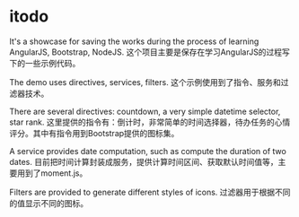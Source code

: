 # itodo
It's a showcase for saving the works during the process of learning AngularJS, Bootstrap, NodeJS.
这个项目主要是保存在学习AngularJS的过程写下的一些示例代码。

The demo uses directives, services, filters.
这个示例使用到了指令、服务和过滤器技术。

There are several directives: countdown, a very simple datetime selector, star rank.
这里提供的指令有：倒计时，非常简单的时间选择器，待办任务的心情评分。其中有指令用到Bootstrap提供的图标集。

A service provides date computation, such as compute the duration of two dates.
目前把时间计算封装成服务，提供计算时间区间、获取默认时间值等，主要用到了moment.js。

Filters are provided to generate different styles of icons.
过滤器用于根据不同的值显示不同的图标。
